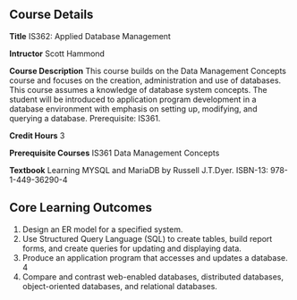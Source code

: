 ## Course Details

**Title**
IS362: Applied Database Management

**Intructor**
Scott Hammond

**Course Description**
This course builds on the Data Management Concepts course and focuses on the creation, administration and use of databases. This course assumes a knowledge of database system concepts. The student will be introduced to application program development in a database environment with emphasis on setting up, modifying, and querying a database. Prerequisite: IS361. 

**Credit Hours**
3

**Prerequisite Courses**
IS361 Data Management Concepts

**Textbook** 
Learning MYSQL and MariaDB by Russell J.T.Dyer.
ISBN-13: 978-1-449-36290-4

## Core Learning Outcomes
1. Design an ER model for a specified system.
2. Use Structured Query Language (SQL) to create tables, build report forms, and create queries for updating and displaying data.
3. Produce an application program that accesses and updates a database. 4
4. Compare and contrast web-enabled databases, distributed databases, object-oriented databases, and relational databases. 

